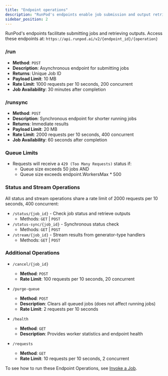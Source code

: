 ```yaml
---
title: "Endpoint operations"
description: "RunPod's endpoints enable job submission and output retrieval, using a constructed URL starting with https://api.runpod.ai/v2/{endpoint_id}/{operation}. Operations include job submission, synchronous execution, job status checking, and more."
sidebar_position: 2
---
```


RunPod's endpoints facilitate submitting jobs and retrieving outputs. Access these endpoints at: `https://api.runpod.ai/v2/{endpoint_id}/{operation}`

### /run

- **Method**: `POST`
- **Description**: Asynchronous endpoint for submitting jobs
- **Returns**: Unique Job ID
- **Payload Limit**: 10 MB
- **Rate Limit**: 1000 requests per 10 seconds, 200 concurrent
- **Job Availability**: 30 minutes after completion

### /runsync

- **Method**: `POST`
- **Description**: Synchronous endpoint for shorter running jobs
- **Returns**: Immediate results
- **Payload Limit**: 20 MB
- **Rate Limit**: 2000 requests per 10 seconds, 400 concurrent
- **Job Availability**: 60 seconds after completion

### Queue Limits

- Requests will receive a `429 (Too Many Requests)` status if:
  - Queue size exceeds 50 jobs AND
  - Queue size exceeds endpoint.WorkersMax * 500

### Status and Stream Operations

All status and stream operations share a rate limit of 2000 requests per 10 seconds, 400 concurrent:

- `/status/{job_id}` - Check job status and retrieve outputs
  - Methods: `GET` | `POST`
- `/status-sync/{job_id}` - Synchronous status check
  - Methods: `GET` | `POST`
- `/stream/{job_id}` - Stream results from generator-type handlers
  - Methods: `GET` | `POST`

### Additional Operations

- `/cancel/{job_id}`
  - **Method**: `POST`
  - **Rate Limit**: 100 requests per 10 seconds, 20 concurrent

- `/purge-queue`
  - **Method**: `POST`
  - **Description**: Clears all queued jobs (does not affect running jobs)
  - **Rate Limit**: 2 requests per 10 seconds

- `/health`
  - **Method**: `GET`
  - **Description**: Provides worker statistics and endpoint health

- `/requests`
  - **Method**: `GET`
  - **Rate Limit**: 10 requests per 10 seconds, 2 concurrent

To see how to run these Endpoint Operations, see [Invoke a Job](/serverless/endpoints/job-operations).
